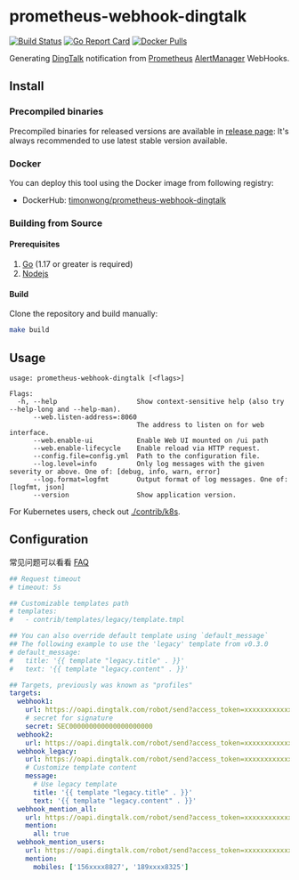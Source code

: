 # prometheus-webhook-dingtalk

[![Build Status](https://img.shields.io/circleci/build/github/timonwong/prometheus-webhook-dingtalk)](https://circleci.com/gh/timonwong/prometheus-webhook-dingtalk)
[![Go Report Card](https://goreportcard.com/badge/github.com/timonwong/prometheus-webhook-dingtalk)](https://goreportcard.com/report/github.com/timonwong/prometheus-webhook-dingtalk)
[![Docker Pulls](https://img.shields.io/docker/pulls/timonwong/prometheus-webhook-dingtalk)](https://hub.docker.com/r/timonwong/prometheus-webhook-dingtalk)

Generating [DingTalk] notification from [Prometheus] [AlertManager] WebHooks.

## Install

### Precompiled binaries

Precompiled binaries for released versions are available in [release page](https://github.com/timonwong/prometheus-webhook-dingtalk/releases):
It's always recommended to use latest stable version available.

### Docker

You can deploy this tool using the Docker image from following registry:

* DockerHub: [timonwong/prometheus-webhook-dingtalk](https://hub.docker.com/r/timonwong/prometheus-webhook-dingtalk)

### Building from Source

#### Prerequisites

1. [Go](https://golang.org/doc/install) (1.17 or greater is required)
2. [Nodejs](https://nodejs.org/)

#### Build

Clone the repository and build manually:

```bash
make build
```

## Usage

```
usage: prometheus-webhook-dingtalk [<flags>]

Flags:
  -h, --help                    Show context-sensitive help (also try --help-long and --help-man).
      --web.listen-address=:8060
                                The address to listen on for web interface.
      --web.enable-ui           Enable Web UI mounted on /ui path
      --web.enable-lifecycle    Enable reload via HTTP request.
      --config.file=config.yml  Path to the configuration file.
      --log.level=info          Only log messages with the given severity or above. One of: [debug, info, warn, error]
      --log.format=logfmt       Output format of log messages. One of: [logfmt, json]
      --version                 Show application version.
```

For Kubernetes users, check out [./contrib/k8s](./contrib/k8s).

## Configuration

常见问题可以看看 [FAQ](./docs/FAQ_zh.md)

```yaml
## Request timeout
# timeout: 5s

## Customizable templates path
# templates:
#   - contrib/templates/legacy/template.tmpl

## You can also override default template using `default_message`
## The following example to use the 'legacy' template from v0.3.0
# default_message:
#   title: '{{ template "legacy.title" . }}'
#   text: '{{ template "legacy.content" . }}'

## Targets, previously was known as "profiles"
targets:
  webhook1:
    url: https://oapi.dingtalk.com/robot/send?access_token=xxxxxxxxxxxx
    # secret for signature
    secret: SEC000000000000000000000
  webhook2:
    url: https://oapi.dingtalk.com/robot/send?access_token=xxxxxxxxxxxx
  webhook_legacy:
    url: https://oapi.dingtalk.com/robot/send?access_token=xxxxxxxxxxxx
    # Customize template content
    message:
      # Use legacy template
      title: '{{ template "legacy.title" . }}'
      text: '{{ template "legacy.content" . }}'
  webhook_mention_all:
    url: https://oapi.dingtalk.com/robot/send?access_token=xxxxxxxxxxxx
    mention:
      all: true
  webhook_mention_users:
    url: https://oapi.dingtalk.com/robot/send?access_token=xxxxxxxxxxxx
    mention:
      mobiles: ['156xxxx8827', '189xxxx8325']
```

[Prometheus]: https://prometheus.io
[AlertManager]: https://github.com/prometheus/alertmanager
[DingTalk]: https://www.dingtalk.com
